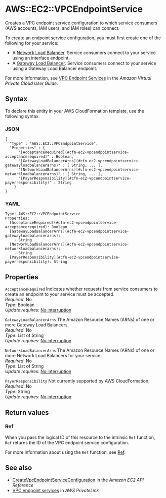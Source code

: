 # AWS::EC2::VPCEndpointService<a name="aws-resource-ec2-vpcendpointservice"></a>

Creates a VPC endpoint service configuration to which service consumers \(AWS accounts, IAM users, and IAM roles\) can connect\.

To create an endpoint service configuration, you must first create one of the following for your service:
+ A [Network Load Balancer](https://docs.aws.amazon.com/elasticloadbalancing/latest/network/introduction.html)\. Service consumers connect to your service using an interface endpoint\.
+ A [Gateway Load Balancer](https://docs.aws.amazon.com/elasticloadbalancing/latest/gateway/introduction.html)\. Service consumers connect to your service using a Gateway Load Balancer endpoint\.

For more information, see [VPC Endpoint Services](https://docs.aws.amazon.com/vpc/latest/userguide/endpoint-service.html) in the *Amazon Virtual Private Cloud User Guide*\. 

## Syntax<a name="aws-resource-ec2-vpcendpointservice-syntax"></a>

To declare this entity in your AWS CloudFormation template, use the following syntax:

### JSON<a name="aws-resource-ec2-vpcendpointservice-syntax.json"></a>

```
{
  "Type" : "AWS::EC2::VPCEndpointService",
  "Properties" : {
      "[AcceptanceRequired](#cfn-ec2-vpcendpointservice-acceptancerequired)" : Boolean,
      "[GatewayLoadBalancerArns](#cfn-ec2-vpcendpointservice-gatewayloadbalancerarns)" : [ String, ... ],
      "[NetworkLoadBalancerArns](#cfn-ec2-vpcendpointservice-networkloadbalancerarns)" : [ String, ... ],
      "[PayerResponsibility](#cfn-ec2-vpcendpointservice-payerresponsibility)" : String
    }
}
```

### YAML<a name="aws-resource-ec2-vpcendpointservice-syntax.yaml"></a>

```
Type: AWS::EC2::VPCEndpointService
Properties: 
  [AcceptanceRequired](#cfn-ec2-vpcendpointservice-acceptancerequired): Boolean
  [GatewayLoadBalancerArns](#cfn-ec2-vpcendpointservice-gatewayloadbalancerarns): 
    - String
  [NetworkLoadBalancerArns](#cfn-ec2-vpcendpointservice-networkloadbalancerarns): 
    - String
  [PayerResponsibility](#cfn-ec2-vpcendpointservice-payerresponsibility): String
```

## Properties<a name="aws-resource-ec2-vpcendpointservice-properties"></a>

`AcceptanceRequired`  <a name="cfn-ec2-vpcendpointservice-acceptancerequired"></a>
Indicates whether requests from service consumers to create an endpoint to your service must be accepted\.  
*Required*: No  
*Type*: Boolean  
*Update requires*: [No interruption](https://docs.aws.amazon.com/AWSCloudFormation/latest/UserGuide/using-cfn-updating-stacks-update-behaviors.html#update-no-interrupt)

`GatewayLoadBalancerArns`  <a name="cfn-ec2-vpcendpointservice-gatewayloadbalancerarns"></a>
The Amazon Resource Names \(ARNs\) of one or more Gateway Load Balancers\.  
*Required*: No  
*Type*: List of String  
*Update requires*: [No interruption](https://docs.aws.amazon.com/AWSCloudFormation/latest/UserGuide/using-cfn-updating-stacks-update-behaviors.html#update-no-interrupt)

`NetworkLoadBalancerArns`  <a name="cfn-ec2-vpcendpointservice-networkloadbalancerarns"></a>
The Amazon Resource Names \(ARNs\) of one or more Network Load Balancers for your service\.  
*Required*: No  
*Type*: List of String  
*Update requires*: [No interruption](https://docs.aws.amazon.com/AWSCloudFormation/latest/UserGuide/using-cfn-updating-stacks-update-behaviors.html#update-no-interrupt)

`PayerResponsibility`  <a name="cfn-ec2-vpcendpointservice-payerresponsibility"></a>
Not currently supported by AWS CloudFormation\.  
*Required*: No  
*Type*: String  
*Update requires*: [No interruption](https://docs.aws.amazon.com/AWSCloudFormation/latest/UserGuide/using-cfn-updating-stacks-update-behaviors.html#update-no-interrupt)

## Return values<a name="aws-resource-ec2-vpcendpointservice-return-values"></a>

### Ref<a name="aws-resource-ec2-vpcendpointservice-return-values-ref"></a>

When you pass the logical ID of this resource to the intrinsic `Ref` function, `Ref` returns the ID of the VPC endpoint service configuration\.

For more information about using the `Ref` function, see [Ref](https://docs.aws.amazon.com/AWSCloudFormation/latest/UserGuide/intrinsic-function-reference-ref.html)\.

## See also<a name="aws-resource-ec2-vpcendpointservice--seealso"></a>
+ [CreateVpcEndpointServiceConfiguration](https://docs.aws.amazon.com/AWSEC2/latest/APIReference/ApiReference-query-CreateVpcEndpointServiceConfiguration.html) in the *Amazon EC2 API Reference*
+ [VPC endpoint services](https://docs.aws.amazon.com/vpc/latest/privatelink/endpoint-service.html) in *AWS PrivateLink*

